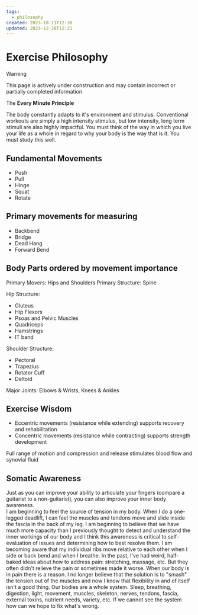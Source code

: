 ```yaml
---
tags:
  - philosophy
created: 2023-10-11T12:30
updated: 2023-12-28T12:21
---
```


# Exercise Philosophy
> [!warning]
> This page is actively under construction and may contain incorrect or partially completed information

The **Every Minute Principle**

The body constantly adapts to it's environment and stimulus.  Conventional workouts are simply a high intensity stimulus, but low intensity, long term stimuli are also highly impactful.  You must think of the way in which you live your life as a whole in regard to why your body is the way that is it.  You must study this well.

## Fundamental Movements
- Push
- Pull
- Hinge
- Squat
- Rotate
## Primary movements for measuring
- Backbend
- Bridge
- Dead Hang
- Forward Bend

## Body Parts ordered by movement importance

Primary Movers: Hips and Shoulders
Primary Structure: Spine

Hip Structure:
- Gluteus
- Hip Flexors
- Psoas and Pelvic Muscles
- Quadriceps
- Hamstrings
- IT band

Shoulder Structure:
- Pectoral
- Trapezius
- Rotator Cuff
- Deltoid

Major Joints: Elbows & Wrists, Knees & Ankles

## Exercise Wisdom
- Eccentric movements (resistance while extending) supports recovery and rehabilitation
- Concentric movements (resistance while contracting) supports strength development

Full range of motion and compression and release stimulates blood flow and synovial fluid

## Somatic Awareness
Just as you can improve your ability to articulate your fingers (compare a guitarist to a non-guitarist), you can also improve your inner body awareness.  
I am beginning to feel the source of tension in my body.  When I do a one-legged deadlift, I can feel the muscles and tendons move and slide inside the fascia in the back of my leg.  I am beginning to believe that we have much more capacity than I previously thought to detect and understand the inner workings of our body and I think this awareness is critical to self-evaluation of issues and determining how to best resolve them.
I am becoming aware that my individual ribs move relative to each other when I side or back bend and when I breathe.
In the past, I've had weird, half-baked ideas about how to address pain: stretching, massage, etc.  But they often didn't relieve the pain or sometimes made it worse.  When our body is in pain there is a reason.  I no longer believe that the solution is to "smash" the tension out of the muscles and now I know that flexibility in and of itself isn't a good thing.  Our bodies are a whole system.  Sleep, breathing, digestion, light, movement, muscles, skeleton, nerves, tendons, fascia, external toxins, nutrient needs, variety, etc.  If we cannot see the system how can we hope to fix what's wrong.